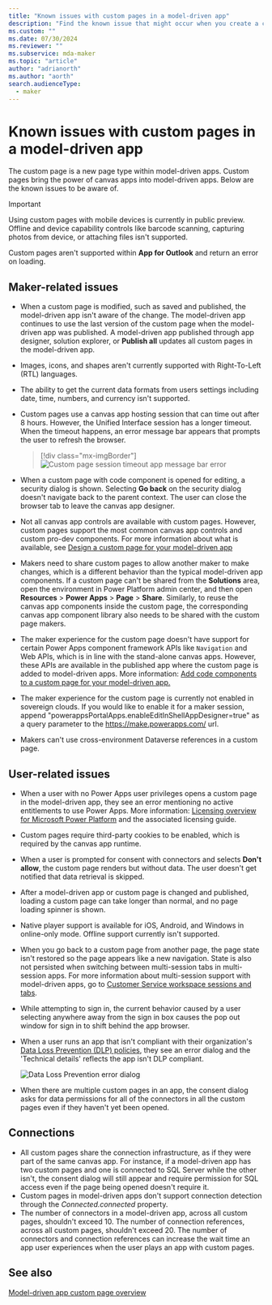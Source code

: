 ```yaml
---
title: "Known issues with custom pages in a model-driven app"
description: "Find the known issue that might occur when you create a custom page." 
ms.custom: ""
ms.date: 07/30/2024
ms.reviewer: ""
ms.subservice: mda-maker
ms.topic: "article"
author: "adrianorth"
ms.author: "aorth"
search.audienceType: 
  - maker
---
```

# Known issues with custom pages in a model-driven app

The custom page is a new page type within model-driven apps. Custom pages bring the power of canvas apps into model-driven apps. Below are the known issues to be aware of.

> [!IMPORTANT]
> Using custom pages with mobile devices is currently in public preview. Offline and device capability controls like barcode scanning, capturing photos from device, or attaching files isn't supported.
>
> Custom pages aren't supported within **App for Outlook** and return an error on loading.

## Maker-related issues

* When a custom page is modified, such as saved and published, the model-driven app isn't aware of the change. The model-driven app continues to use the last version of the custom page when the model-driven app was published. A model-driven app published through app designer, solution explorer, or **Publish all** updates all custom pages in the model-driven app.

* Images, icons, and shapes aren't currently supported with Right-To-Left (RTL) languages.

* The ability to get the current data formats from users settings including date, time, numbers, and currency isn't supported.

* Custom pages use a canvas app hosting session that can time out after 8 hours.  However, the Unified Interface session has a longer timeout. When the timeout happens, an error message bar appears that prompts the user to refresh the browser.

  > [!div class="mx-imgBorder"]
  > ![Custom page session timeout app message bar error](media/model-app-page-overview/page-session-timeout-app-message-error.png "Custom page session timeout app message bar error")

* When a custom page with code component is opened for editing, a security dialog is shown. Selecting **Go back** on the security dialog doesn't navigate back to the parent context. The user can close the browser tab to leave the canvas app designer.

* Not all canvas app controls are available with custom pages. However, custom pages support the most common canvas app controls and custom pro-dev components. For more information about what is available, see [Design a custom page for your model-driven app](design-page-for-model-app.md)

* Makers need to share custom pages to allow another maker to make changes, which is a different behavior than the typical model-driven app components. If a custom page can't be shared from the **Solutions** area, open the environment in Power Platform admin center, and then open **Resources** > **Power Apps** > **Page** > **Share**. Similarly, to reuse the canvas app components inside the custom page, the corresponding canvas app component library also needs to be shared with the custom page makers.

* The maker experience for the custom page doesn't have support for certain Power Apps component framework APIs like `Navigation` and Web APIs, which is in line with the stand-alone canvas apps. However, these APIs are available in the published app where the custom page is added to model-driven apps. More information: [Add code components to a custom page for your model-driven app.](/powerapps/maker/model-driven-apps/page-code-components)

* The maker experience for the custom page is currently not enabled in sovereign clouds. If you would like to enable it for a maker session, append "powerappsPortalApps.enableEditInShellAppDesigner=true" as a query parameter to the https://make.powerapps.com/ url.

* Makers can't use cross-environment Dataverse references in a custom page.

## User-related issues

* When a user with no Power Apps user privileges opens a custom page in the model-driven app, they see an error mentioning no active entitlements to use Power Apps. More information: [Licensing overview for Microsoft Power Platform](/power-platform/admin/pricing-billing-skus) and the associated licensing guide.

* Custom pages require third-party cookies to be enabled, which is required by the canvas app runtime.

* When a user is prompted for consent with connectors and selects **Don't allow**, the custom page renders but without data.  The user doesn't get notified that data retrieval is skipped.

* After a model-driven app or custom page is changed and published, loading a custom page can take longer than normal, and no page loading spinner is shown.

* Native player support is available for iOS, Android, and Windows in online-only mode. Offline support currently isn't supported.

* When you go back to a custom page from another page, the page state isn't restored so the page appears like a new navigation. State is also not persisted when switching between multi-session tabs in multi-session apps. For more information about multi-session support with model-driven apps, go to [Customer Service workspace sessions and tabs](/dynamics365/customer-service/csw-overview?tabs=customerserviceadmincenter).

* While attempting to sign in, the current behavior caused by a user selecting anywhere away from the sign in box causes the pop out window for sign in to shift behind the app browser.

* When a user runs an app that isn't compliant with their organization's [Data Loss Prevention (DLP) policies](/power-platform/admin/wp-data-loss-prevention), they see an error dialog and the 'Technical details' reflects the app isn't DLP compliant. 

   ![Data Loss Prevention error dialog](media/model-app-page-issues/power_apps_unified_app_dlp_error.png "Data Loss Prevention error dialog")

* When there are multiple custom pages in an app, the consent dialog asks for data permissions for all of the connectors in all the custom pages even if they haven't yet been opened.

## Connections

* All custom pages share the connection infrastructure, as if they were part of the same canvas app. For instance, if a model-driven app has two custom pages and one is connected to SQL Server while the other isn't, the consent dialog will still appear and require permission for SQL access even if the page being opened doesn't require it.
* Custom pages in model-driven apps don't support connection detection through the *Connected.connected* property.
* The number of connectors in a model-driven app, across all custom pages, shouldn't exceed 10. The number of connection references, across all custom pages, shouldn't exceed 20. The number of connectors and connection references can increase the wait time an app user experiences when the user plays an app with custom pages.

## See also

[Model-driven app custom page overview](model-app-page-overview.md)
